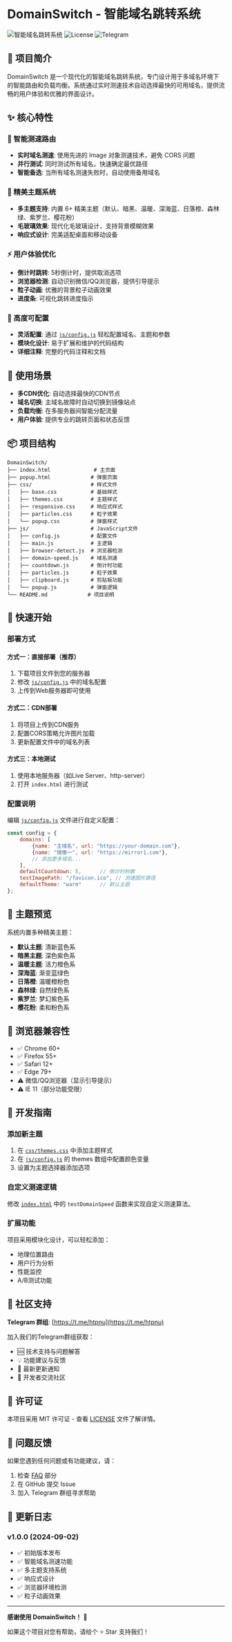 # DomainSwitch - 智能域名跳转系统

![智能域名跳转系统](https://img.shields.io/badge/Version-1.0.0-blue.svg)
![License](https://img.shields.io/badge/License-MIT-green.svg)
![Telegram](https://img.shields.io/badge/Telegram-Group-blue.svg)

## 🌟 项目简介

DomainSwitch 是一个现代化的智能域名跳转系统，专门设计用于多域名环境下的智能路由和负载均衡。系统通过实时测速技术自动选择最快的可用域名，提供流畅的用户体验和优雅的界面设计。

## ✨ 核心特性

### 🚀 智能测速路由
- **实时域名测速**: 使用先进的 Image 对象测速技术，避免 CORS 问题
- **并行测试**: 同时测试所有域名，快速确定最优路径
- **智能备选**: 当所有域名测速失败时，自动使用备用域名

### 🎨 精美主题系统
- **多主题支持**: 内置 6+ 精美主题（默认、暗黑、温暖、深海蓝、日落橙、森林绿、紫罗兰、樱花粉）
- **毛玻璃效果**: 现代化毛玻璃设计，支持背景模糊效果
- **响应式设计**: 完美适配桌面和移动设备

### ⚡ 用户体验优化
- **倒计时跳转**: 5秒倒计时，提供取消选项
- **浏览器检测**: 自动识别微信/QQ浏览器，提供引导提示
- **粒子动画**: 优雅的背景粒子动画效果
- **进度条**: 可视化跳转进度指示

### 🔧 高度可配置
- **灵活配置**: 通过 [`js/config.js`](js/config.js:1) 轻松配置域名、主题和参数
- **模块化设计**: 易于扩展和维护的代码结构
- **详细注释**: 完整的代码注释和文档

## 🎯 使用场景

- **多CDN优化**: 自动选择最快的CDN节点
- **域名切换**: 主域名故障时自动切换到镜像站点
- **负载均衡**: 在多服务器间智能分配流量
- **用户体验**: 提供专业的跳转页面和状态反馈

## 📦 项目结构

```
DomainSwitch/
├── index.html              # 主页面
├── popup.html             # 弹窗页面
├── css/                   # 样式文件
│   ├── base.css           # 基础样式
│   ├── themes.css         # 主题样式
│   ├── responsive.css     # 响应式样式
│   ├── particles.css      # 粒子效果
│   └── popup.css          # 弹窗样式
├── js/                    # JavaScript文件
│   ├── config.js          # 配置文件
│   ├── main.js            # 主逻辑
│   ├── browser-detect.js  # 浏览器检测
│   ├── domain-speed.js    # 域名测速
│   ├── countdown.js       # 倒计时功能
│   ├── particles.js       # 粒子效果
│   ├── clipboard.js       # 剪贴板功能
│   └── popup.js           # 弹窗逻辑
└── README.md             # 项目说明
```

## 🚀 快速开始

### 部署方式

#### 方式一：直接部署（推荐）
1. 下载项目文件到您的服务器
2. 修改 [`js/config.js`](js/config.js:18) 中的域名配置
3. 上传到Web服务器即可使用

#### 方式二：CDN部署
1. 将项目上传到CDN服务
2. 配置CORS策略允许图片加载
3. 更新配置文件中的域名列表

#### 方式三：本地测试
1. 使用本地服务器（如Live Server、http-server）
2. 打开 `index.html` 进行测试

### 配置说明

编辑 [`js/config.js`](js/config.js:11) 文件进行自定义配置：

```javascript
const config = {
    domains: [
        {name: "主域名", url: "https://your-domain.com"},
        {name: "镜像一", url: "https://mirror1.com"},
        // 添加更多域名...
    ],
    defaultCountdown: 5,      // 倒计时秒数
    testImagePath: "/favicon.ico", // 测速图片路径
    defaultTheme: "warm"      // 默认主题
};
```

## 🎨 主题预览

系统内置多种精美主题：
- **默认主题**: 清新蓝色系
- **暗黑主题**: 深色紫色系  
- **温暖主题**: 活力橙色系
- **深海蓝**: 渐变蓝绿色
- **日落橙**: 温暖橙粉色
- **森林绿**: 自然绿色系
- **紫罗兰**: 梦幻紫色系
- **樱花粉**: 柔和粉色系

## 📱 浏览器兼容性

- ✅ Chrome 60+
- ✅ Firefox 55+
- ✅ Safari 12+
- ✅ Edge 79+
- ⚠️ 微信/QQ浏览器（显示引导提示）
- ⚠️ IE 11（部分功能受限）

## 🔧 开发指南

### 添加新主题
1. 在 [`css/themes.css`](css/themes.css:1) 中添加主题样式
2. 在 [`js/config.js`](js/config.js:50) 的 themes 数组中配置颜色变量
3. 设置为主题选择器添加选项

### 自定义测速逻辑
修改 [`index.html`](index.html:94) 中的 `testDomainSpeed` 函数来实现自定义测速算法。

### 扩展功能
项目采用模块化设计，可以轻松添加：
- 地理位置路由
- 用户行为分析
- 性能监控
- A/B测试功能

## 🤝 社区支持

**Telegram 群组**: [https://t.me/htpnu](https://t.me/htpnu)

加入我们的Telegram群组获取：
- 🆘 技术支持与问题解答
- 💡 功能建议与反馈
- 🔄 最新更新通知
- 👥 开发者交流社区

## 📄 许可证

本项目采用 MIT 许可证 - 查看 [LICENSE](LICENSE) 文件了解详情。

## 🐛 问题反馈

如果您遇到任何问题或有功能建议，请：
1. 检查 [FAQ](#) 部分
2. 在 GitHub 提交 Issue
3. 加入 Telegram 群组寻求帮助

## 🌟 更新日志

### v1.0.0 (2024-09-02)
- ✅ 初始版本发布
- ✅ 智能域名测速功能
- ✅ 多主题支持系统
- ✅ 响应式设计
- ✅ 浏览器环境检测
- ✅ 粒子动画效果

---

**感谢使用 DomainSwitch！** 🚀

如果这个项目对您有帮助，请给个 ⭐ Star 支持我们！